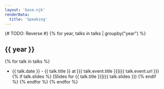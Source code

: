 ```yaml
---
layout: 'base.njk'
renderData: 
  title: 'Speaking'
---
```


{# TODO: Reverse #}
{% for year, talks in talks | groupby("year") %}

## {{ year }}
  
{% for talk in talks %}
* {{ talk.date }} - {{ talk.title }} at [{{ talk.event.title }}]({{ talk.event.url }})
  {% if talk.slides %}
  [Slides <span class="visually-hidden">for {{ talk.title }}</span>]({{ talk.slides }})
  {% endif %}
{% endfor %}
{% endfor %}
